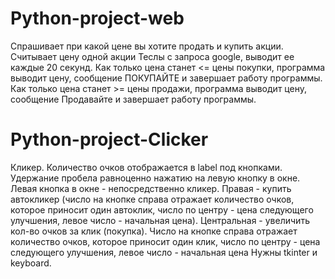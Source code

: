 # Python-project-web
Спрашивает при какой цене вы хотите продать и купить акции. Считывает цену одной акции Теслы с запроса google, выводит ее каждые 20 секунд. Как только цена станет <= 
цены покупки, программа выводит цену, сообщение ПОКУПАЙТЕ и завершает работу программы. Как только цена станет >= цены продажи, программа выводит цену, сообщение Продавайте и завершает работу программы.

# Python-project-Clicker

Кликер. Количество очков отображается в label под кнопками. Удержание пробела равноценно нажатию на левую кнопку в окне. Левая кнопка в окне - непосредственно кликер. Правая - купить автокликер (число на кнопке справа отражает количество очков, которое приносит один автоклик, число по центру - цена следующего улучшения, левое число - начальная цена). Центральная - увеличить кол-во очков за клик (покупка). Число на кнопке справа отражает количество очков, которое приносит один клик, число по центру - цена следующего улучшения, левое число - начальная цена Нужны tkinter и keyboard.
